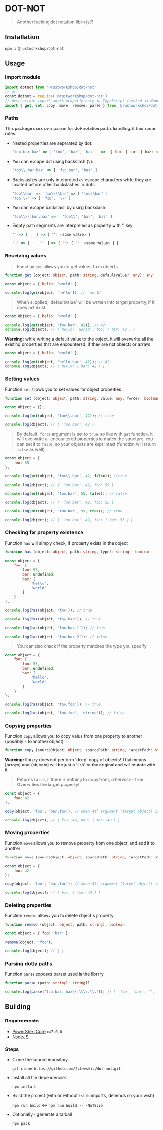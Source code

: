# DOT-NOT

> Another fucking dot notation lib in js?!

## Installation

`npm i @rustworkshop/dot-not`

## Usage

### Import module

```js
import dotnot from '@rustworkshop/dot-not'
// or
const dotnot = require('@rustworkshop/dot-not')
// destructure import works properly only in TypeScript (tested in NodeJS/VSCode)
import { get, set, copy, move, remove, parse } from '@rustworkshop/dot-not'
```

### Paths

This package uses own parser for dot-notation paths handling, it has some rules

  - Nested properties are separated by dot:

    ```js
    'foo.bar.baz' => [ 'foo', 'bar', 'baz' ] =>  { foo: { bar: { baz: <some value> } } }
    ```

  - You can escape dot using backslash (`\`):

    ```js
    'foo\\.bar.baz' => [ 'foo.bar', 'baz' ]
    ```

  - Backslashes are only interpreted as escape characters while they are located before other backslashes or dots

    ```js
    'foo\\bar' == 'foo\\\\bar' => [ 'foo\\bar' ]
    'foo.\\' => [ 'foo', '\\' ]
    ```

  - You can escape backslash by using backslash:

    ```js
    'foo\\\\.bar.baz' => [ 'foo\\', 'bar', 'baz' ]
    ```

  - Empty path segments are interpreted as property with '' key

    ```js
    '' => [ '' ] => { '': <some value> }
    ```

    ```js
    '.' => [ '', '' ] => { '': { '': <some value> } }
    ```

### Receiving values

>Function `get` allows you to get values from objects

```ts
function get (object: object, path: string, defaultValue?: any): any
```

```js
const object = { hello: 'world' };

console.log(get(object, 'hello')); // 'world'
```

>When supplied, 'defaultValue' will be written into target property, if it does not exist

```js
const object = { hello: 'world' };

console.log(get(object, 'foo.bar', 42)); // 42
console.log(object); // { hello: 'world', foo: { bar: 42 } }

```

**Warning:** while writing a default value to the object, it will overwrite all the existing properties that are encountered, if they are not objects or arrays

```js
const object = { hello: 'world' };

console.log(get(object, 'hello.bar', 42)); // 42
console.log(object); // { hello: { bar: 42 } }
```

### Setting values

Function `set` allows you to set values for object properties

```ts
function set (object: object, path: string, value: any, force?: boolean): boolean
```

```js
const object = {};

console.log(set(object, 'foo\\.bar', 42)); // true

console.log(object); // { 'foo.bar': 42 }
```

>By default, `force` argument is set to `true`, so like with `get` function, it will overwrite all encountered properties to match the structure, you can set it to `false`, so your objects are kept intact (function will return `false` as well)

```js
const object = {
    foo: 55
};

console.log(set(object, 'foo\\.bar', 42, false)); //true

console.log(object); // { 'foo.bar': 42, foo: 55 }

console.log(set(object, 'foo.bar', 55, false)); // false

console.log(object); // { 'foo.bar': 42, foo: 55 }

console.log(set(object, 'foo.bar', 55, true)); // true

console.log(object); // { 'foo.bar': 42, foo: { bar: 55 } }
```

### Checking for property existence

Function `has` will simply check, if property exists in the object

```ts
function has (object: object, path: string, type?: string): boolean
```

```js
const object = {
    foo: {
        foo: 55,
        bar: undefined,
        baz: [
            'hello',
            'world'
        ]
    }
};

console.log(has(object, 'foo')); // true

console.log(has(object, 'foo.bar')); // true

console.log(has(object, 'foo.baz.1')); // true

console.log(has(object, 'foo.baz.2')); // false

```

>You can also check if the property matches the type you specify

```js
const object = {
    foo: {
        foo: 55,
        bar: undefined,
        baz: [
            'hello',
            'world'
        ]
    }
};

console.log(has(object, 'foo.foo')); // true

console.log(has(object, 'foo.foo', 'string')); // false
```

### Copying properties

Function `copy` allows you to copy value from one property to another (possibly - to another object)

```ts
function copy (sourceObject: object, sourcePath: string, targetPath: string, targetObject?: object): boolean
```

**Warning:** library does not perform 'deep' copy of objects! That means [arrays] and {objects} will be just a 'link' to the original and will mutate with it

>Returns `false`, if there is nothing to copy from, otherwise - true. Overwrites the target property!

```js
const object = {
    foo: 42
};

copy(object, 'foo', 'bar.foo'); // when 4th argument (target object) is not supplied, it will be the source object itself

console.log(object); // { foo: 42, bar: { foo: 42 } }
```

### Moving properties

Function `move` allows you to remove property from one object, and add it to another

```ts
function move (sourceObject: object, sourcePath: string, targetPath: string, targetObject?: object): boolean
```

```js
const object = {
    foo: 42
};

copy(object, 'foo', 'bar.foo'); // when 4th argument (target object) is not supplied, it will be the source object itself

console.log(object); // { bar: { foo: 42 } }
```

### Deleting properties

Function `remove` allows you to delete object's property

```ts
function remove (object: object, path: string): boolean
```

```js
const object = { foo: 'bar' };

remove(object, 'foo');

console.log(object); // { }
```

### Parsing dotty paths

Function `parse` exposes parser used in the library

```ts
function parse (path: string): string[]
```

```js
console.log(parse('foo.bar..baz\\.\\\\.\\.')); // [ 'foo', 'bar', '', 'baz.', '\\', '.' ]
```

## Building

### Requirements

  - [PowerShell Core][pscore] `>=7.0.0`
  - [NodeJS]

### Steps

  - Clone the source repository

    `git clone https://github.com/2chevskii/dot-not.git`

  - Install all the dependencies

    `npm install`

  - Build the project (with or without `tslib` imports, depends on your wish)

    `npm run build` <=> `npm run build -- -NoTSLib`

  - Optionally - generate a tarball

    `npm pack`

[pscore]: https://github.com/PowerShell/PowerShell/releases
[nodejs]: https://nodejs.org/en/download/current/
[repo]: https://github.com/2chevskii/dot-not.git
